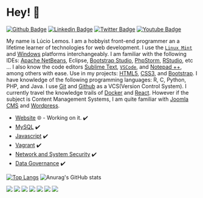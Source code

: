 # Hey! 👤

[![Github Badge](https://img.shields.io/badge/-Github-000?style=flat-square&logo=Github&logoColor=white&link=https://github.com/luciolemos)](https://github.com/luciolemos)
[![Linkedin Badge](https://img.shields.io/badge/-LinkedIn-blue?style=flat-square&logo=Linkedin&logoColor=white&link=https://www.linkedin.com/in/lucio-lemos-a550441a1/)](https://www.linkedin.com/in/lucio-lemos-a550441a1/)
[![Twitter Badge](https://img.shields.io/badge/-Twitter-1ca0f1?style=flat-square&labelColor=1ca0f1&logo=twitter&logoColor=white&link=https://twitter.com/lucciolemos)](https://twitter.com/lucciolemos)
[![Youtube Badge](https://img.shields.io/badge/-YouTube-ff0000?style=flat-square&labelColor=ff0000&logo=youtube&logoColor=white&link=https://studio.youtube.com/channel/UCrNM1nr2nw0lSqMD10m6rLw)](#)

My name is Lúcio Lemos. I am a hobbyist front-end programmer an a lifetime learner of technologies for web development. I use the [`Linux Mint`](https://linuxmint.com/) and [Windows](https://www.microsoft.com/pt-br/windows/) platforms interchangeably. I am familiar with the following IDEs: [Apache NetBeans](https://netbeans.apache.org/), Eclipse, [Bootstrap Studio](https://bootstrapstudio.io/), [PhpStorm](https://www.jetbrains.com/pt-br/phpstorm/), [RStudio](https://www.r-project.org/), etc ... I also know the code editors [Sublime Text](https://www.sublimetext.com/), [`VSCode`](https://code.visualstudio.com/), and [Notepad ++](https://notepad-plus-plus.org/), among others with ease.
Use in my projects: [HTML5](https://developer.mozilla.org/pt-BR/docs/Web/Guide/HTML/HTML5), [CSS3](https://developer.mozilla.org/pt-BR/docs/Web/CSS), and [Bootstrap](https://getbootstrap.com/). I have knowledge of the following programming languages: R, C, Python, PHP, and Java. I use [Git](https://git-scm.com/) and [Github](https://github.com/) as a VCS(Version Control System). I currently travel the knowledge trails of [Docker](https://docs.docker.com/) and [React](https://pt-br.reactjs.org/). However if the subject is Content Management Systems, I am quite familiar with [Joomla CMS](https://www.joomla.org/) and [Wordpress](https://br.wordpress.org/).

- [Website](https://www.luciolemos.com) 🌐 - Working on it. ✔️
- [MySQL](https://www.mysql.com/) ✔️
- [Javascript](https://developer.mozilla.org/pt-BR/docs/Web/JavaScript) ✔️
- [Vagrant](https://www.vagrantup.com/) ✔️
- [Network and System Security](#) ✔️
- [Data Governance](#) ✔️


[![Top Langs](https://github-readme-stats.vercel.app/api/top-langs/?username=luciolemos&layout=compact)](https://github.com/luciolemos/github-readme-stats)
![Anurag's GitHub stats](https://github-readme-stats.vercel.app/api?username=luciolemos&show_icons=true)

[![](https://img.shields.io/badge/HTML-5-blue)](https://developer.mozilla.org/pt-BR/docs/Learn/HTML/Introduction_to_HTML) 
[![](https://img.shields.io/badge/CSS-3-red)](https://developer.mozilla.org/pt-BR/docs/Web/Tutorials#documentation_2) 
[![](https://img.shields.io/badge/Bootstrap-5-orange)](https://getbootstrap.com/)
[![](https://img.shields.io/badge/Linux_Mint-20.04-yellow)](#)
[![](https://img.shields.io/badge/Windows-11_Home_Single_Language-blue)](#)
[![](https://img.shields.io/badge/WSL-2-green)](https://docs.microsoft.com/pt-br/windows/wsl/) 
[![](https://img.shields.io/badge/Angular_CLI-12.2.4-red)](https://angular.io/)

<!--![Anurag's GitHub stats](https://github-readme-stats.vercel.app/api?username=luciolemos&show_icons=true&theme=dark)-->
<!--[![Top Langs](https://github-readme-stats.vercel.app/api/top-langs/?username=luciolemos&hide=javascript,html)](https://github.com/luciolemos/github-readme-stats)-->

